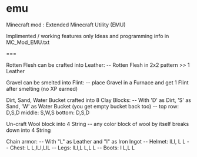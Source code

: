 emu
===

Minecraft mod : Extended Minecraft Utility (EMU)

Implimented / working features only
Ideas and programming info in MC_Mod_EMU.txt

===

Rotten Flesh can be crafted into Leather:
  -- Rotten Flesh in 2x2 pattern >> 1 Leather
  
Gravel can be smelted into Flint:
  -- place Gravel in a Furnace and get 1 Flint after smelting (no XP earned)
  
Dirt, Sand, Water Bucket crafted into 8 Clay Blocks:
  -- With 'D' as Dirt, 'S' as Sand, 'W' as Water Bucket (you get empty bucket back too)
  -- top row: D,S,D  middle: S,W,S  bottom: D,S,D

Un-craft Wool block into 4 String
  -- any color block of wool by itself breaks down into 4 String
  
Chain armor:
  -- With "L" as Leather and "I" as Iron Ingot
  -- Helmet: ILI, L L
  -- Chest: L L,ILI,LIL
  -- Legs: ILI,L L,L L
  -- Boots: I L,L L
  
